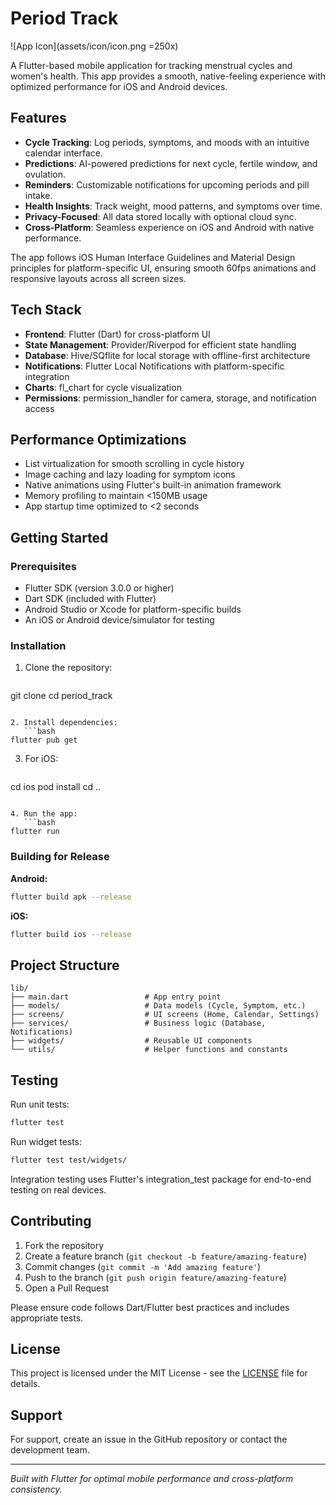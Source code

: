 # Period Track

![App Icon](assets/icon/icon.png =250x)

A Flutter-based mobile application for tracking menstrual cycles and women's health. This app provides a smooth, native-feeling experience with optimized performance for iOS and Android devices.

## Features

- **Cycle Tracking**: Log periods, symptoms, and moods with an intuitive calendar interface.
- **Predictions**: AI-powered predictions for next cycle, fertile window, and ovulation.
- **Reminders**: Customizable notifications for upcoming periods and pill intake.
- **Health Insights**: Track weight, mood patterns, and symptoms over time.
- **Privacy-Focused**: All data stored locally with optional cloud sync.
- **Cross-Platform**: Seamless experience on iOS and Android with native performance.

The app follows iOS Human Interface Guidelines and Material Design principles for platform-specific UI, ensuring smooth 60fps animations and responsive layouts across all screen sizes.

## Tech Stack

- **Frontend**: Flutter (Dart) for cross-platform UI
- **State Management**: Provider/Riverpod for efficient state handling
- **Database**: Hive/SQflite for local storage with offline-first architecture
- **Notifications**: Flutter Local Notifications with platform-specific integration
- **Charts**: fl_chart for cycle visualization
- **Permissions**: permission_handler for camera, storage, and notification access

## Performance Optimizations

- List virtualization for smooth scrolling in cycle history
- Image caching and lazy loading for symptom icons
- Native animations using Flutter's built-in animation framework
- Memory profiling to maintain <150MB usage
- App startup time optimized to <2 seconds

## Getting Started

### Prerequisites

- Flutter SDK (version 3.0.0 or higher)
- Dart SDK (included with Flutter)
- Android Studio or Xcode for platform-specific builds
- An iOS or Android device/simulator for testing

### Installation

1. Clone the repository:
   ```bash
git clone <your-repo-url>
cd period_track
```

2. Install dependencies:
   ```bash
flutter pub get
```

3. For iOS:
   ```bash
cd ios
pod install
cd ..
```

4. Run the app:
   ```bash
flutter run
```

### Building for Release

**Android:**
```bash
flutter build apk --release
```

**iOS:**
```bash
flutter build ios --release
```

## Project Structure

```
lib/
├── main.dart                 # App entry point
├── models/                   # Data models (Cycle, Symptom, etc.)
├── screens/                  # UI screens (Home, Calendar, Settings)
├── services/                 # Business logic (Database, Notifications)
├── widgets/                  # Reusable UI components
└── utils/                    # Helper functions and constants
```

## Testing

Run unit tests:
```bash
flutter test
```

Run widget tests:
```bash
flutter test test/widgets/
```

Integration testing uses Flutter's integration_test package for end-to-end testing on real devices.

## Contributing

1. Fork the repository
2. Create a feature branch (`git checkout -b feature/amazing-feature`)
3. Commit changes (`git commit -m 'Add amazing feature'`)
4. Push to the branch (`git push origin feature/amazing-feature`)
5. Open a Pull Request

Please ensure code follows Dart/Flutter best practices and includes appropriate tests.

## License

This project is licensed under the MIT License - see the [LICENSE](LICENSE) file for details.

## Support

For support, create an issue in the GitHub repository or contact the development team.

---

*Built with Flutter for optimal mobile performance and cross-platform consistency.*
